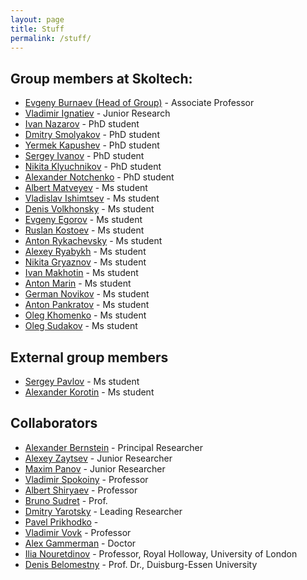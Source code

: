 ```yaml
---
layout: page
title: Stuff
permalink: /stuff/
---
```


**Group members at Skoltech**:
---

- [Evgeny Burnaev (Head of Group)](http://faculty.skoltech.ru/people/evgenyburnaev) - Associate Professor
- [Vladimir Ignatiev](/stuff/VladimirIgnatiev) - Junior Research
- [Ivan Nazarov](/stuff/IvanNazarov) - PhD student
- [Dmitry Smolyakov](/stuff/DmitrySmolyakov) - PhD student
- [Yermek Kapushev](/stuff/YermekKapushev) - PhD student
- [Sergey Ivanov](/stuff/SergeyIvanov) - PhD student
- [Nikita Klyuchnikov](/stuff/NikitaKlyuchnikov) - PhD student
- [Alexander Notchenko](/stuff/AlexanderNotchenko) - PhD student
- [Albert Matveyev](/stuff/AlbertMatveyev) - Ms student
- [Vladislav Ishimtsev](/stuff/VladislavIshimtsev) - Ms student
- [Denis Volkhonsky](/stuff/DenisVolkhonsky) - Ms student
- [Evgeny Egorov](/stuff/EvgenyEgorov) - Ms student
- [Ruslan Kostoev](/stuff/RuslanKostoev) - Ms student
- [Anton Rykachevsky](/stuff/AntonRykachevsky) - Ms student
- [Alexey Ryabykh](/stuff/AlexeyRyabykh) - Ms student
- [Nikita Gryaznov](/stuff/NikitaGryaznov) - Ms student
- [Ivan Makhotin](/stuff/IvanMakhotin) - Ms student
- [Anton Marin](/stuff/AntonMarin) - Ms student
- [German Novikov](/stuff/GermanNovikov) - Ms student
- [Anton Pankratov](/stuff/AntonPankratov) - Ms student
- [Oleg Khomenko](/stuff/OlegKhomenko) - Ms student
- [Oleg Sudakov](/stuff/OlegSudakov) - Ms student

**External group members**
---

- [Sergey Pavlov](/stuff/SergeyPavlov) - Ms student
- [Alexander Korotin](/stuff/AlexanderKorotin) - Ms student

**Collaborators**
---

- [Alexander Bernstein](http://faculty.skoltech.ru/people/alexanderbernstein) - Principal Researcher
- [Alexey Zaytsev](http://faculty.skoltech.ru/people/alexeizaitsev) - Junior Researcher
- [Maxim Panov](http://faculty.skoltech.ru/people/maximpanov) - Junior Researcher
- [Vladimir Spokoiny](http://www.wias-berlin.de/people/spokoiny/) - Professor
- [Albert Shiryaev](https://cees-www.mit.edu/index.php/team-2/item/20-albert-n-shiryaev.html) - Professor
- [Bruno Sudret](http://www.sudret.ibk.ethz.ch/people/prof-dr-bruno-sudret.html) - Prof.
- [Dmitry Yarotsky](http://faculty.skoltech.ru/people/dmitryyarotskiy) - Leading Researcher
- [Pavel Prikhodko](/stuff/PavelPrikhodko) - 
- [Vladimir Vovk](http://www.vovk.net/) - Professor
- [Alex Gammerman](http://www.gammerman.com/) - Doctor
- [Ilia Nouretdinov](https://pure.royalholloway.ac.uk/portal/en/persons/ilia-nouretdinov(e4136840-3249-47a8-81b6-9f89fdabce36).html) - Professor, Royal Holloway, University of London
- [Denis Belomestny](https://www.uni-due.de/~hm0124/index.php) - Prof. Dr., Duisburg-Essen University
